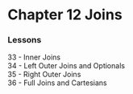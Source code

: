 # Chapter 12 Joins

### Lessons
33 - Inner Joins<br>
34 - Left Outer Joins and Optionals<br>
35 - Right Outer Joins<br>
36 - Full Joins and Cartesians<br>